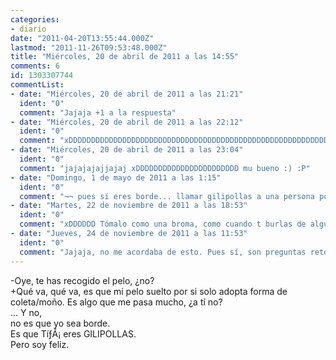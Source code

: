 ```yaml
---
categories:
- diario
date: "2011-04-20T13:55:44.000Z"
lastmod: "2011-11-26T09:53:48.000Z"
title: "Miércoles, 20 de abril de 2011 a las 14:55"
comments: 6
id: 1303307744
commentList:
- date: "Miércoles, 20 de abril de 2011 a las 21:21"
  ident: "0"
  comment: "Jajaja +1 a la respuesta"
- date: "Miércoles, 20 de abril de 2011 a las 22:12"
  ident: "0"
  comment: "xDDDDDDDDDDDDDDDDDDDDDDDDDDDDDDDDDDDDDDDDDDDDDDDDDDDDDDDDDDDDDDDDDDDDDDDDDDDD"
- date: "Miércoles, 20 de abril de 2011 a las 23:04"
  ident: "0"
  comment: "jajajajajjajaj xDDDDDDDDDDDDDDDDDDDDDDD mu bueno :) :P"
- date: "Domingo, 1 de mayo de 2011 a las 1:15"
  ident: "0"
  comment: "¬¬ pues sí eres borde... llamar gilipollas a una persona porque te diga eso... es extremista pienso yo ¬¬"
- date: "Martes, 22 de noviembre de 2011 a las 18:53"
  ident: "0"
  comment: "xDDDDDD Tómalo como una broma, como cuando t burlas de alguien q t dice \"Oye, t has cortado el pelo? No, se me ha caido\", o lo de caerse y oir \"Ey, t has hecho daño? Ah, q va, solo me saltan lágrimas de placer y sangro xq me aburro\""
- date: "Jueves, 24 de noviembre de 2011 a las 11:53"
  ident: "0"
  comment: "Jajaja, no me acordaba de esto. Pues sí, son preguntas retóricas que no deben contestarse mal, pero lo hacemos xD"
---
```


-Oye, te has recogido el pelo, ¿no?  
+Qué va, qué va, es que mi pelo suelto por si solo adopta forma de coleta/moño. Es algo que me pasa mucho, ¿a tí no?  
... Y no,  
no es que yo sea borde.  
Es que TíƒÅ¡ eres GILIPOLLAS.  
Pero soy feliz.